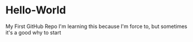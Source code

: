 # Hello-World
My First GitHub Repo
I'm learning this because I'm force to, but sometimes it's a good why to start
